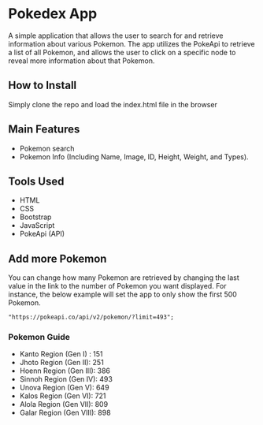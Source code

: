 # Pokedex App

A simple application that allows the user to search for and retrieve information about various Pokemon. The app utilizes the PokeApi to retrieve a list of all Pokemon, and allows the user to click on a specific node to reveal more information about that Pokemon.

## How to Install

Simply clone the repo and load the index.html file in the browser

## Main Features

- Pokemon search
- Pokemon Info (Including Name, Image, ID, Height, Weight, and Types).

## Tools Used

- HTML
- CSS
- Bootstrap
- JavaScript
- PokeApi (API)

## Add more Pokemon

You can change how many Pokemon are retrieved by changing the last value in the link to the number of Pokemon you want displayed. For instance, the below example will set the app to only show the first 500 Pokemon.

```
"https://pokeapi.co/api/v2/pokemon/?limit=493";
```

### Pokemon Guide

- Kanto Region (Gen I) : 151
- Jhoto Region (Gen II): 251
- Hoenn Region (Gen III): 386
- Sinnoh Region (Gen IV): 493
- Unova Region (Gen V): 649
- Kalos Region (Gen VI): 721
- Alola Region (Gen VII): 809
- Galar Region (Gen VIII): 898
